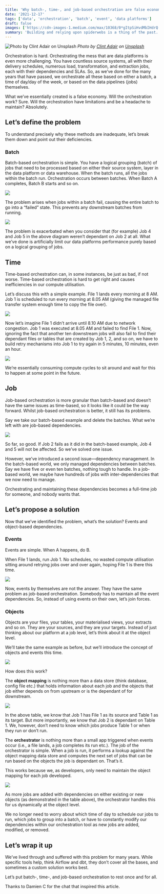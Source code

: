 ```yaml
---
title: 'Why batch-, time-, and job-based orchestration are false economies'
date: '2021-12-17'
tags: ['data', 'orchestration', 'batch', 'event', 'data platforms']
draft: false
images: ['https://cdn-images-1.medium.com/max/10368/0*gItpSiHvdMbIHdrQ']
summary: 'Building and relying upon spiderwebs is a thing of the past.'
---
```


![Photo by [Clint Adair](https://unsplash.com/@clintadair?utm_source=medium&utm_medium=referral) on [Unsplash](https://unsplash.com?utm_source=medium&utm_medium=referral)](https://cdn-images-1.medium.com/max/10368/0*gItpSiHvdMbIHdrQ)
_Photo by [Clint Adair](https://unsplash.com/@clintadair?utm_source=medium&utm_medium=referral) on [Unsplash](https://unsplash.com?utm_source=medium&utm_medium=referral)_

Orchestration is hard. Orchestrating the mess that are data platforms is even more challenging. You have countless source systems, all with their delivery schedules, numerous load, transformation, and extraction jobs, each with their dependencies and SLAs. So, as we’ve done for the many years that have passed, we orchestrate all these based on either a batch, a time of day/day of the week, or based on the data pipelines (jobs) themselves.

What we’ve essentially created is a false economy. Will the orchestration work? Sure. Will the orchestration have limitations and be a headache to maintain? Absolutely.

## Let’s define the problem

To understand precisely why these methods are inadequate, let’s break them down and point out their deficiencies.

### Batch

Batch-based orchestration is simple. You have a logical grouping (batch) of jobs that need to be processed based on either their source system, layer in the data platform or data warehouse. When the batch runs, all the jobs within the batch run. Orchestration occurs between batches. When Batch A completes, Batch B starts and so on.

![](https://cdn-images-1.medium.com/max/2000/1*n6lEEU84YKMjKPsYhYuQmA.png)

The problem arises when jobs within a batch fail, causing the entire batch to go into a “failed” state. This prevents any downstream batches from running.

![](https://cdn-images-1.medium.com/max/2000/1*Bq8yjPcvBbBkc1jv5AEWOQ.png)

The problem is exacerbated when you consider that (for example) Job 4 and Job 5 in the above diagram weren’t dependant on Job 2 at all. What we’ve done is artificially limit our data platforms performance purely based on a logical grouping of jobs.

## Time

Time-based orchestration can, in some instances, be just as bad, if not worse. Time-based orchestration is hard to get right and causes inefficiencies in our compute utilisation.

Let’s discuss this with a simple example. File 1 lands every morning at 8 AM. Job 1 is scheduled to run every morning at 8.05 AM (giving the managed file transfer system enough time to copy the file over).

![](https://cdn-images-1.medium.com/max/2000/1*AaluxdzNbUziimDrihTAKA.png)

Now let’s imagine File 1 didn’t arrive until 8.10 AM due to network congestion. Job 1 was executed at 8.05 AM and failed to find File 1. Now, ignoring the fact that another ten downstream jobs will also fail to find their dependant files or tables that are created by Job 1, 2, and so on, we have to build retry mechanisms into Job 1 to try again in 5 minutes, 10 minutes, even an hour.

![](https://cdn-images-1.medium.com/max/2000/1*0hOtTsHq4yRKkKySnmdQPg.png)

We’re essentially consuming compute cycles to sit around and wait for this to happen at some point in the future.

## Job

Job-based orchestration is more granular than batch-based and doesn’t have the same issues as time-based, so it looks like it could be the way forward. Whilst job-based orchestration is better, it still has its problems.

Say we take our batch-based example and delete the batches. What we’re left with are job-based dependencies.

![](https://cdn-images-1.medium.com/max/2000/1*X7XwiWiaPIoJ-qBgwUWIvg.png)

So far, so good. If Job 2 fails as it did in the batch-based example, Job 4 and 5 will not be affected. So we’ve solved one issue.

However, we’ve introduced a second issue—dependency management. In the batch-based world, we only managed dependencies between batches. Say we have five or even ten batches, nothing tough to handle. In a job-based world, we maybe have hundreds of jobs with inter-dependencies that we now need to manage.

Orchestrating and maintaining these dependencies becomes a full-time job for someone, and nobody wants that.

## Let’s propose a solution

Now that we’ve identified the problem, what’s the solution? Events and object-based dependencies.

### Events

Events are simple. When A happens, do B.

When File 1 lands, run Job 1. No schedules, no wasted compute utilisation sitting around retrying jobs over and over again, hoping File 1 is there this time.

![](https://cdn-images-1.medium.com/max/2000/1*cakU_BAaRRGTiOLhOu6QHw.png)

Now, events by themselves are not the answer. They have the same problem as job-based orchestration. Somebody has to maintain all the event dependencies. So, instead of using events on their own, let’s join forces.

### Objects

Objects are your files, your tables, your materialised views, your extracts and so on. They are your sources, and they are your targets. Instead of just thinking about our platform at a job level, let’s think about it at the object level.

We’ll take the same example as before, but we’ll introduce the concept of objects and events this time.

![](https://cdn-images-1.medium.com/max/2000/1*s2-gcwLTWaRWx_2orKOEWg.png)

How does this work?

The **object mapping** is nothing more than a data store (think database, config file etc.) that holds information about each job and the objects that job either depends on from upstream or is the dependant of for downstream.

![](https://cdn-images-1.medium.com/max/2000/1*HpqyFcAqV_OhUxG-CDZscg.png)

In the above table, we know that Job 1 has File 1 as its source and Table 1 as its target. But more importantly, we know that Job 2 is dependant on Table 1. We, however, don’t need to know which jobs produce Table 1 or when they run or don’t run.

The **orchestrator** is nothing more than a small app triggered when events occur (i.e., a file lands, a job completes its run etc.). The job of the orchestrator is simple. When a job is run, it performs a lookup against the object mapping data store and computes the next set of jobs that can be run based on the objects the job is dependant on. That’s it.

This works because we, as developers, only need to maintain the object mapping for each job developed.

![](https://cdn-images-1.medium.com/max/2000/1*dsVGtoKRYpsL2rQ_efjTFA.png)

As more jobs are added with dependencies on either existing or new objects (as demonstrated in the table above), the orchestrator handles this for us dynamically at the object level.

We no longer need to worry about which time of day to schedule our jobs to run, which jobs to group into a batch, or have to constantly modify our dependencies within our orchestration tool as new jobs are added, modified, or removed.

## Let’s wrap it up

We’ve lived through and suffered with this problem for many years. While specific tools help, think Airflow and dbt, they don’t cover all the bases, and sometimes a custom solution works best.

Let’s put batch-, time-, and job-based orchestration to rest once and for all.

Thanks to Damien C for the chat that inspired this article.
